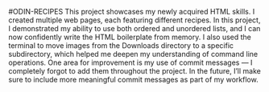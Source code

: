 #ODIN-RECIPES
This project showcases my newly acquired HTML skills. I created multiple web pages, each featuring different recipes. In this project, I demonstrated my ability to use both ordered and unordered lists, and I can now confidently write the HTML boilerplate from memory. I also used the terminal to move images from the Downloads directory to a specific subdirectory, which helped me deepen my understanding of command line operations. One area for improvement is my use of commit messages — I completely forgot to add them throughout the project. In the future, I’ll make sure to include more meaningful commit messages as part of my workflow.

